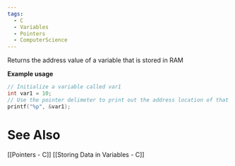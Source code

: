 ```yaml
---
tags:
  - C
  - Variables
  - Pointers
  - ComputerScience
---
```

Returns the address value of a variable that is stored in RAM

**Example usage**
```c showlinenumbers
// Initialize a variable called var1
int var1 = 10;
// Use the pointer delimeter to print out the address location of that variable
printf("%p", &var1);
```

# See Also
[[Pointers - C]]
[[Storing Data in Variables - C]]